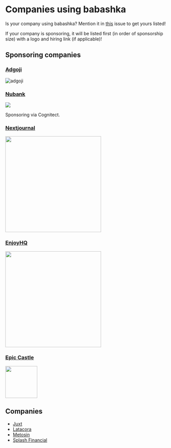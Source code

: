 # Companies using babashka

Is your company using babashka? Mention it in
[this](https://github.com/babashka/babashka/issues/254) issue to get yours
listed!

If your company is sponsoring, it will be listed first (in order of sponsorship
size) with a logo and hiring link (if applicable)!

## Sponsoring companies

### [Adgoji](https://www.adgoji.com/)

![adgoji](https://images.squarespace-cdn.com/content/v1/5e5f79dcaeba9e2b64132975/1585646545419-5DOZS4SVO5AU0MFA3ZB3/adgoji_logofull.png?format=300w)

### [Nubank](https://nubank.com.br/)

<img src="https://upload.wikimedia.org/wikipedia/commons/f/f7/Nubank_logo_2021.svg">

Sponsoring via Cognitect.

### [Nextjournal](https://nextjournal.com/)

<img src="https://cdn.nextjournal.com/images/nextjournal-logo.svg" width="300">

### [EnjoyHQ](https://getenjoyhq.com/)

<img src="https://getenjoyhq.com/wp-content/uploads/2021/07/EnjoyHQ_uz-blue_cropp.svg" width="300">

### [Epic Castle](https://epiccastle.io)

<img src="https://epiccastle.io/images/logo.png" width="100">

## Companies

- [Juxt](https://www.juxt.pro/)
- [Latacora](https://www.latacora.com/)
- [Metosin](https://www.metosin.fi/en/)
- [Splash Financial](https://www.splashfinancial.com/)
